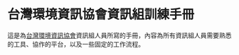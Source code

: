 
# 台灣環境資訊協會資訊組訓練手冊

這是為[台灣環境資訊協會](http://www.e-info.org.tw/)資訊組人員所寫的手冊，內容為所有資訊組人員需要熟悉的工具、協作的平台，以及一些固定的工作流程。

